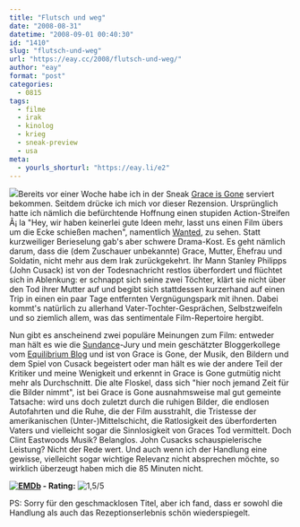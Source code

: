 ```yaml
---
title: "Flutsch und weg"
date: "2008-08-31"
datetime: "2008-09-01 00:40:30"
id: "1410"
slug: "flutsch-und-weg"
url: "https://eay.cc/2008/flutsch-und-weg/"
author: "eay"
format: "post"
categories:
  - 0815
tags:
  - filme
  - irak
  - kinolog
  - krieg
  - sneak-preview
  - usa
meta:
  - yourls_shorturl: "https://eay.li/e2"
---
```


![](/uploads/2008/graceisgone.jpg)Bereits vor einer Woche habe ich in der Sneak [Grace is Gone](http://www.imdb.com/title/tt0772168/) serviert bekommen. Seitdem drücke ich mich vor dieser Rezension. Ursprünglich hatte ich nämlich die befürchtende Hoffnung einen stupiden Action-Streifen Ã¡ la "Hey, wir haben keinerlei gute Ideen mehr, lasst uns einen Film übers um die Ecke schießen machen", namentlich [Wanted](http://www.imdb.com/title/tt0493464/), zu sehen. Statt kurzweiliger Berieselung gab's aber schwere Drama-Kost. Es geht nämlich darum, dass die (dem Zuschauer unbekannte) Grace, Mutter, Ehefrau und Soldatin, nicht mehr aus dem Irak zurückgekehrt. Ihr Mann Stanley Philipps (John Cusack) ist von der Todesnachricht restlos überfordert und flüchtet sich in Ablenkung: er schnappt sich seine zwei Töchter, klärt sie nicht über den Tod ihrer Mutter auf und begibt sich stattdessen kurzerhand auf einen Trip in einen ein paar Tage entfernten Vergnügungspark mit ihnen. Dabei kommt's natürlich zu allerhand Vater-Tochter-Gesprächen, Selbstzweifeln und so ziemlich allem, was das sentimentale Film-Repertoire hergibt.

Nun gibt es anscheinend zwei populäre Meinungen zum Film: entweder man hält es wie die [Sundance](http://de.wikipedia.org/wiki/Sundance_Film_Festival)\-Jury und mein geschätzter Bloggerkollege vom [Equilibrium Blog](http://www.equilibriumblog.de/wordpress/2008/08/26/das-ende-ist-ein-grazioeser-neubeginn/) und ist von Grace is Gone, der Musik, den Bildern und dem Spiel von Cusack begeistert oder man hält es wie der andere Teil der Kritiker und meine Wenigkeit und erkennt in Grace is Gone gutmütig nicht mehr als Durchschnitt. Die alte Floskel, dass sich "hier noch jemand Zeit für die Bilder nimmt", ist bei Grace is Gone ausnahmsweise mal gut gemeinte Tatsache: wird uns doch zuletzt durch die ruhigen Bilder, die endlosen Autofahrten und die Ruhe, die der Film ausstrahlt, die Tristesse der amerikanischen (Unter-)Mittelschicht, die Ratlosigkeit des überforderten Vaters und vielleicht sogar die Sinnlosigkeit von Graces Tod vermittelt. Doch Clint Eastwoods Musik? Belanglos. John Cusacks schauspielerische Leistung? Nicht der Rede wert. Und auch wenn ich der Handlung eine gewisse, vielleicht sogar wichtige Relevanz nicht absprechen möchte, so wirklich überzeugt haben mich die 85 Minuten nicht.

 **[![EMDb](/uploads/pages/emdb/emdb_mini.gif)](http://eay.cc/emdb/) - Rating:** ![1,5/5](/uploads/pages/emdb/s_1-5.gif)

PS: Sorry für den geschmacklosen Titel, aber ich fand, dass er sowohl die Handlung als auch das Rezeptionserlebnis schön wiederspiegelt.
